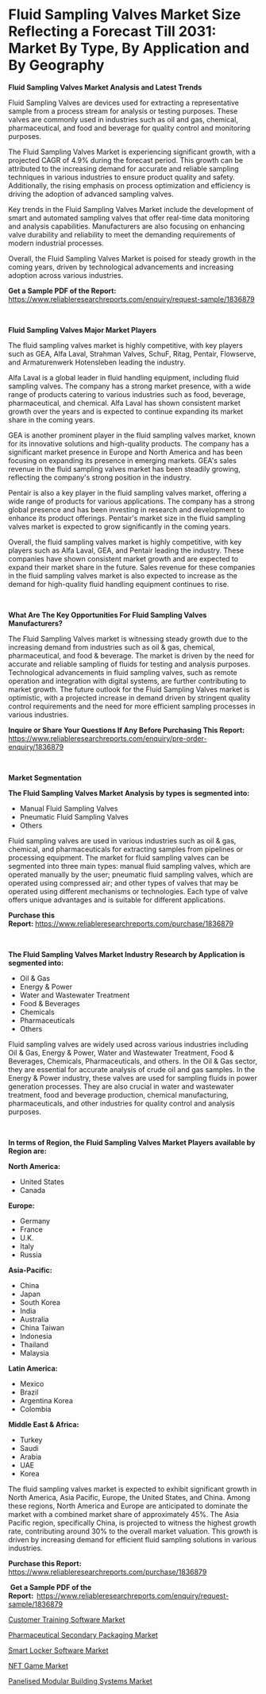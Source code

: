 <p><h1>Fluid Sampling Valves Market Size Reflecting a Forecast Till 2031: Market By Type, By Application and By Geography</h1></p><p><strong>Fluid Sampling Valves Market Analysis and Latest Trends</strong></p>
<p><p>Fluid Sampling Valves are devices used for extracting a representative sample from a process stream for analysis or testing purposes. These valves are commonly used in industries such as oil and gas, chemical, pharmaceutical, and food and beverage for quality control and monitoring purposes.</p><p>The Fluid Sampling Valves Market is experiencing significant growth, with a projected CAGR of 4.9% during the forecast period. This growth can be attributed to the increasing demand for accurate and reliable sampling techniques in various industries to ensure product quality and safety. Additionally, the rising emphasis on process optimization and efficiency is driving the adoption of advanced sampling valves.</p><p>Key trends in the Fluid Sampling Valves Market include the development of smart and automated sampling valves that offer real-time data monitoring and analysis capabilities. Manufacturers are also focusing on enhancing valve durability and reliability to meet the demanding requirements of modern industrial processes.</p><p>Overall, the Fluid Sampling Valves Market is poised for steady growth in the coming years, driven by technological advancements and increasing adoption across various industries.</p></p>
<p><strong>Get a Sample PDF of the Report:&nbsp;</strong> <a href="https://www.reliableresearchreports.com/enquiry/request-sample/1836879">https://www.reliableresearchreports.com/enquiry/request-sample/1836879</a></p>
<p>&nbsp;</p>
<p><strong>Fluid Sampling Valves Major Market Players</strong></p>
<p><p>The fluid sampling valves market is highly competitive, with key players such as GEA, Alfa Laval, Strahman Valves, SchuF, Ritag, Pentair, Flowserve, and Armaturenwerk Hotensleben leading the industry. </p><p>Alfa Laval is a global leader in fluid handling equipment, including fluid sampling valves. The company has a strong market presence, with a wide range of products catering to various industries such as food, beverage, pharmaceutical, and chemical. Alfa Laval has shown consistent market growth over the years and is expected to continue expanding its market share in the coming years.</p><p>GEA is another prominent player in the fluid sampling valves market, known for its innovative solutions and high-quality products. The company has a significant market presence in Europe and North America and has been focusing on expanding its presence in emerging markets. GEA's sales revenue in the fluid sampling valves market has been steadily growing, reflecting the company's strong position in the industry.</p><p>Pentair is also a key player in the fluid sampling valves market, offering a wide range of products for various applications. The company has a strong global presence and has been investing in research and development to enhance its product offerings. Pentair's market size in the fluid sampling valves market is expected to grow significantly in the coming years.</p><p>Overall, the fluid sampling valves market is highly competitive, with key players such as Alfa Laval, GEA, and Pentair leading the industry. These companies have shown consistent market growth and are expected to expand their market share in the future. Sales revenue for these companies in the fluid sampling valves market is also expected to increase as the demand for high-quality fluid handling equipment continues to rise.</p></p>
<p>&nbsp;</p>
<p><strong>What Are The Key Opportunities For Fluid Sampling Valves Manufacturers?</strong></p>
<p><p>The Fluid Sampling Valves market is witnessing steady growth due to the increasing demand from industries such as oil & gas, chemical, pharmaceutical, and food & beverage. The market is driven by the need for accurate and reliable sampling of fluids for testing and analysis purposes. Technological advancements in fluid sampling valves, such as remote operation and integration with digital systems, are further contributing to market growth. The future outlook for the Fluid Sampling Valves market is optimistic, with a projected increase in demand driven by stringent quality control requirements and the need for more efficient sampling processes in various industries.</p></p>
<p><strong>Inquire or Share Your Questions If Any Before Purchasing This Report:</strong> <a href="https://www.reliableresearchreports.com/enquiry/pre-order-enquiry/1836879">https://www.reliableresearchreports.com/enquiry/pre-order-enquiry/1836879</a></p>
<p>&nbsp;</p>
<p><strong>Market Segmentation</strong></p>
<p><strong>The Fluid Sampling Valves Market Analysis by types is segmented into:</strong></p>
<p><ul><li>Manual Fluid Sampling Valves</li><li>Pneumatic Fluid Sampling Valves</li><li>Others</li></ul></p>
<p><p>Fluid sampling valves are used in various industries such as oil & gas, chemical, and pharmaceuticals for extracting samples from pipelines or processing equipment. The market for fluid sampling valves can be segmented into three main types: manual fluid sampling valves, which are operated manually by the user; pneumatic fluid sampling valves, which are operated using compressed air; and other types of valves that may be operated using different mechanisms or technologies. Each type of valve offers unique advantages and is suitable for different applications.</p></p>
<p><strong>Purchase this Report:&nbsp;</strong><a href="https://www.reliableresearchreports.com/purchase/1836879">https://www.reliableresearchreports.com/purchase/1836879</a></p>
<p>&nbsp;</p>
<p><strong>The Fluid Sampling Valves Market Industry Research by Application is segmented into:</strong></p>
<p><ul><li>Oil & Gas</li><li>Energy & Power</li><li>Water and Wastewater Treatment</li><li>Food & Beverages</li><li>Chemicals</li><li>Pharmaceuticals</li><li>Others</li></ul></p>
<p><p>Fluid sampling valves are widely used across various industries including Oil & Gas, Energy & Power, Water and Wastewater Treatment, Food & Beverages, Chemicals, Pharmaceuticals, and others. In the Oil & Gas sector, they are essential for accurate analysis of crude oil and gas samples. In the Energy & Power industry, these valves are used for sampling fluids in power generation processes. They are also crucial in water and wastewater treatment, food and beverage production, chemical manufacturing, pharmaceuticals, and other industries for quality control and analysis purposes.</p></p>
<p>&nbsp;</p>
<p><strong>In terms of Region, the Fluid Sampling Valves Market Players available by Region are:</strong></p>
<p>
    <p> <strong> North America: </strong>
        <ul>
            <li>United States</li>
            <li>Canada</li>
        </ul>
        </p> 
    <p> <strong> Europe: </strong>
        <ul>
            <li>Germany</li>
            <li>France</li>
            <li>U.K.</li>
            <li>Italy</li>
            <li>Russia</li>
        </ul>
        </p> 
    <p> <strong> Asia-Pacific: </strong>
        <ul>
            <li>China</li>
            <li>Japan</li>
            <li>South Korea</li>
            <li>India</li>
            <li>Australia</li>
            <li>China Taiwan</li>
            <li>Indonesia</li>
            <li>Thailand</li>
            <li>Malaysia</li>
        </ul>
        </p> 
    <p> <strong> Latin America: </strong>
        <ul>
            <li>Mexico</li>
            <li>Brazil</li>
            <li>Argentina Korea</li>
            <li>Colombia</li>
        </ul>
        </p> 
    <p> <strong> Middle East & Africa: </strong>
        <ul>
            <li>Turkey</li>
            <li>Saudi</li>
            <li>Arabia</li>
            <li>UAE</li>
            <li>Korea</li>
        </ul>
    </p>
    </p>
<p><p>The fluid sampling valves market is expected to exhibit significant growth in North America, Asia Pacific, Europe, the United States, and China. Among these regions, North America and Europe are anticipated to dominate the market with a combined market share of approximately 45%. The Asia Pacific region, specifically China, is projected to witness the highest growth rate, contributing around 30% to the overall market valuation. This growth is driven by increasing demand for efficient fluid sampling solutions in various industries.</p></p>
<p><strong>Purchase this Report: </strong><a href="https://www.reliableresearchreports.com/purchase/1836879">https://www.reliableresearchreports.com/purchase/1836879</a></p>
<p>&nbsp;<strong>Get a Sample PDF of the Report:&nbsp;&nbsp;</strong><a href="https://www.reliableresearchreports.com/enquiry/request-sample/1836879">https://www.reliableresearchreports.com/enquiry/request-sample/1836879</a></p>
<p><strong></strong></p>
<p><p><a href="https://medium.com/@anthonybryant71/customer-training-software-market-comprehensive-assessment-by-type-application-and-geography-d680b73291a8">Customer Training Software Market</a></p><p><a href="https://medium.com/@anthonybryant71/pharmaceutical-secondary-packaging-market-size-reveals-the-best-marketing-channels-in-global-03d42bacacb8">Pharmaceutical Secondary Packaging Market</a></p><p><a href="https://medium.com/@anthonybryant71/smart-locker-software-market-insights-into-market-cagr-market-trends-and-growth-strategies-bc68ccfb7869">Smart Locker Software Market</a></p><p><a href="https://medium.com/@anthonybryant71/nft-game-market-exploring-market-share-market-trends-and-future-growth-9e704c153766">NFT Game Market</a></p><p><a href="https://medium.com/@anthonybryant71/panelised-modular-building-systems-market-analysis-its-cagr-market-segmentation-and-global-c070951494f3">Panelised Modular Building Systems Market</a></p></p>